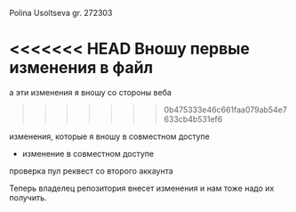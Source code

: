 Polina Usoltseva
gr. 272303

<<<<<<< HEAD
Вношу первые изменения в файл
=======
а эти изменения я вношу со стороны веба
>>>>>>> 0b475333e46c661faa079ab54e7633cb4b531ef6

изменения, которые я вношу в совместном доступе

+ изменение в совместном доступе

проверка пул реквест со второго аккаунта


Теперь владелец репозитория внесет изменения и нам тоже надо их получить.
